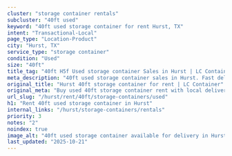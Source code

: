 ```yaml
---
cluster: "storage container rentals"
subcluster: "40ft used"
keyword: "40ft used storage container for rent Hurst, TX"
intent: "Transactional-Local"
page_type: "Location-Product"
city: "Hurst, TX"
service_type: "storage container"
condition: "Used"
size: "40ft"
title_tag: "40ft H5f Used storage container Sales in Hurst | LC Container"
meta_description: "40ft used storage container sales in Hurst. Fast delivery, competitive pricing. Serving storage containers area. Quote ID: 4TV. Call (214) 524-4168 for your free quote today."
original_title: "Hurst 40ft storage container for rent | LC Container"
original_meta: "Buy used 40ft storage container rent with local delivery in Hurst, TX. LC Container — local Since 2003. Request a fast quote today."
url_slug: "/hurst/rent/40ft/storage-containers/used"
h1: "Rent 40ft used storage container in Hurst"
internal_links: "/hurst/storage-containers/rentals"
priority: 3
notes: "2"
noindex: true
image_alt: "40ft used storage container available for delivery in Hurst"
last_updated: "2025-10-21"
---
```


<!-- TODO: Add unique city/inventory copy, images, and internal links here. -->
